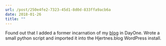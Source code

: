 ```yaml
---
url: /post/250e4fe2-7323-45d1-8d0d-833ffa9acb6a
date: 2018-01-26
title: ""
---
```


Found out that I added a former incarnation of my [blog][1] in DayOne. Wrote a small python script and imported it into the Hjertnes.blog WordPress install.



 [1]: https://hjertnes.blog